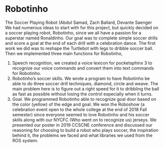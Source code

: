 # Robotinho
The Soccer Playing Robot (Abdul Samad, Zach Ballard, Devante Saenger
We had numerous ideas to start with for this project, but quickly decided on
a soccer playing robot, Robotinho, since we all have a passion for a
superstar named Ronaldinho. Our goal was to complete simple soccer drills
and score a goal at the end of each drill with a celebration dance. The first
work we did was to reshape the Turtlebot with legs to dribble soccer ball.
Then we implemented three main functions for Robotinho,
1. Speech recognition, we created a voice lexicon for pocketsphinx 3 to
recognize our voice commands and convert them into text
commands for Robotinho.
2. Robotinho’s soccer skills. We wrote a program to have Robotinho
be able to do three soccer drill techniques, diamond, circle and
weave. The main problem here is to figure out a right speed for it to
dribbling the ball as fast as possible without losing the control
especially when it turns.
3. Goal. We programmed Robotinho able to recognize goal door based
on the color (yellow) of the edge and goal.
We won the Roboshow (a celebration event open to the whole college at the
end of 2018 Fall semester) since everyone seemed to love Robotinho and
his soccer skills along with our NYCFC (Who went on to recognize us)
jerseys. We presented our poster in 2019 CCSCNE conference and discussed our reasoning for choosing to build a robot who plays soccer, the inspiration behind it, the problems we faced and
what libraries we used from the ROS system. 
